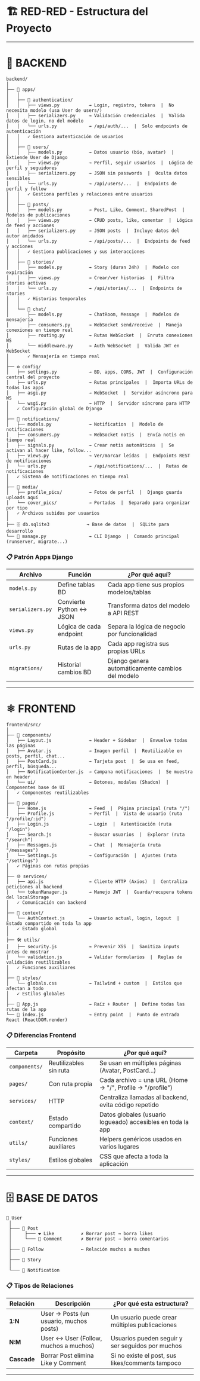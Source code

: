 # 🏗️ RED-RED - Estructura del Proyecto

---

# 🐍 BACKEND

```
backend/
│
├── 📂 apps/
│   │
│   ├── 🔐 authentication/
│   │   ├── views.py           → Login, registro, tokens  |  No necesita modelo (usa User de users/)
│   │   ├── serializers.py     → Validación credenciales  |  Valida datos de login, no del modelo
│   │   └── urls.py            → /api/auth/...  |  Solo endpoints de autenticación
│   │   ✓ Gestiona autenticación de usuarios
│   │
│   ├── 👤 users/
│   │   ├── models.py          → Datos usuario (bio, avatar)  |  Extiende User de Django
│   │   ├── views.py           → Perfil, seguir usuarios  |  Lógica de perfil y seguidores
│   │   ├── serializers.py     → JSON sin passwords  |  Oculta datos sensibles
│   │   └── urls.py            → /api/users/...  |  Endpoints de perfil y follow
│   │   ✓ Gestiona perfiles y relaciones entre usuarios
│   │
│   ├── 📝 posts/
│   │   ├── models.py          → Post, Like, Comment, SharedPost  |  Modelos de publicaciones
│   │   ├── views.py           → CRUD posts, like, comentar  |  Lógica de feed y acciones
│   │   ├── serializers.py     → JSON posts  |  Incluye datos del autor anidados
│   │   └── urls.py            → /api/posts/...  |  Endpoints de feed y acciones
│   │   ✓ Gestiona publicaciones y sus interacciones
│   │
│   ├── 📸 stories/
│   │   ├── models.py          → Story (duran 24h)  |  Modelo con expiración
│   │   ├── views.py           → Crear/ver historias  |  Filtra stories activas
│   │   └── urls.py            → /api/stories/...  |  Endpoints de stories
│   │   ✓ Historias temporales
│   │
│   └── 💬 chat/
│       ├── models.py          → ChatRoom, Message  |  Modelos de mensajería
│       ├── consumers.py       → WebSocket send/receive  |  Maneja conexiones en tiempo real
│       ├── routing.py         → Rutas WebSocket  |  Enruta conexiones WS
│       └── middleware.py      → Auth WebSocket  |  Valida JWT en WebSocket
│       ✓ Mensajería en tiempo real
│
├── ⚙️ config/
│   ├── settings.py            → BD, apps, CORS, JWT  |  Configuración central del proyecto
│   ├── urls.py                → Rutas principales  |  Importa URLs de todas las apps
│   ├── asgi.py                → WebSocket  |  Servidor asíncrono para WS
│   └── wsgi.py                → HTTP  |  Servidor síncrono para HTTP
│   ✓ Configuración global de Django
│
├── 🔔 notifications/
│   ├── models.py              → Notification  |  Modelo de notificaciones
│   ├── consumers.py           → WebSocket notis  |  Envía notis en tiempo real
│   ├── signals.py             → Crear notis automáticas  |  Se activan al hacer like, follow...
│   ├── views.py               → Ver/marcar leídas  |  Endpoints REST de notificaciones
│   └── urls.py                → /api/notifications/...  |  Rutas de notificaciones
│   ✓ Sistema de notificaciones en tiempo real
│
├── 📁 media/
│   ├── profile_pics/          → Fotos de perfil  |  Django guarda uploads aquí
│   └── cover_pics/            → Portadas  |  Separado para organizar por tipo
│   ✓ Archivos subidos por usuarios
│
├── 🗄️ db.sqlite3              → Base de datos  |  SQLite para desarrollo
└── 🎯 manage.py                → CLI Django  |  Comando principal (runserver, migrate...)
```

### 📋 Patrón Apps Django

| Archivo          | Función                 | ¿Por qué aquí?                                   |
| ---------------- | ----------------------- | ------------------------------------------------ |
| `models.py`      | Define tablas BD        | Cada app tiene sus propios modelos/tablas        |
| `serializers.py` | Convierte Python ↔ JSON | Transforma datos del modelo a API REST           |
| `views.py`       | Lógica de cada endpoint | Separa la lógica de negocio por funcionalidad    |
| `urls.py`        | Rutas de la app         | Cada app registra sus propias URLs               |
| `migrations/`    | Historial cambios BD    | Django genera automáticamente cambios del modelo |

---

# ⚛️ FRONTEND

```
frontend/src/
│
├── 🧩 components/
│   ├── Layout.js              → Header + Sidebar  |  Envuelve todas las páginas
│   ├── Avatar.js              → Imagen perfil  |  Reutilizable en posts, perfil, chat...
│   ├── PostCard.js            → Tarjeta post  |  Se usa en feed, perfil, búsqueda...
│   ├── NotificationCenter.js  → Campana notificaciones  |  Se muestra en header
│   └── ui/                    → Botones, modales (Shadcn)  |  Componentes base de UI
│   ✓ Componentes reutilizables
│
├── 📄 pages/
│   ├── Home.js                → Feed  |  Página principal (ruta "/")
│   ├── Profile.js             → Perfil  |  Vista de usuario (ruta "/profile/:id")
│   ├── Login.js               → Login  |  Autenticación (ruta "/login")
│   ├── Search.js              → Buscar usuarios  |  Explorar (ruta "/search")
│   ├── Messages.js            → Chat  |  Mensajería (ruta "/messages")
│   └── Settings.js            → Configuración  |  Ajustes (ruta "/settings")
│   ✓ Páginas con rutas propias
│
├── 🌐 services/
│   ├── api.js                 → Cliente HTTP (Axios)  |  Centraliza peticiones al backend
│   └── tokenManager.js        → Manejo JWT  |  Guarda/recupera tokens del localStorage
│   ✓ Comunicación con backend
│
├── 🔄 context/
│   └── AuthContext.js         → Usuario actual, login, logout  |  Estado compartido en toda la app
│   ✓ Estado global
│
├── 🛠️ utils/
│   ├── security.js            → Prevenir XSS  |  Sanitiza inputs antes de mostrar
│   └── validation.js          → Validar formularios  |  Reglas de validación reutilizables
│   ✓ Funciones auxiliares
│
├── 🎨 styles/
│   └── globals.css            → Tailwind + custom  |  Estilos que afectan a todo
│   ✓ Estilos globales
│
├── 📱 App.js                   → Raíz + Router  |  Define todas las rutas de la app
└── 🚀 index.js                 → Entry point  |  Punto de entrada React (ReactDOM.render)
```

### 📋 Diferencias Frontend

| Carpeta       | Propósito              | ¿Por qué aquí?                                              |
| ------------- | ---------------------- | ----------------------------------------------------------- |
| `components/` | Reutilizables sin ruta | Se usan en múltiples páginas (Avatar, PostCard...)          |
| `pages/`      | Con ruta propia        | Cada archivo = una URL (Home → "/", Profile → "/profile")   |
| `services/`   | HTTP                   | Centraliza llamadas al backend, evita código repetido       |
| `context/`    | Estado compartido      | Datos globales (usuario logueado) accesibles en toda la app |
| `utils/`      | Funciones auxiliares   | Helpers genéricos usados en varios lugares                  |
| `styles/`     | Estilos globales       | CSS que afecta a toda la aplicación                         |

---

# 🗄️ BASE DE DATOS

```
👤 User
 │
 ├─── 📝 Post
 │     ├─── ❤️ Like          ✗ Borrar post → borra likes
 │     └─── 💬 Comment       ✗ Borrar post → borra comentarios
 │
 ├─── 👥 Follow              ↔ Relación muchos a muchos
 │
 ├─── 📸 Story
 │
 └─── 🔔 Notification
```

### 📋 Tipos de Relaciones

| Relación    | Descripción                             | ¿Por qué esta estructura?                        |
| ----------- | --------------------------------------- | ------------------------------------------------ |
| **1:N**     | User → Posts (un usuario, muchos posts) | Un usuario puede crear múltiples publicaciones   |
| **N:M**     | User ↔ User (Follow, muchos a muchos)   | Usuarios pueden seguir y ser seguidos por muchos |
| **Cascade** | Borrar Post elimina Like y Comment      | Si no existe el post, sus likes/comments tampoco |

---
